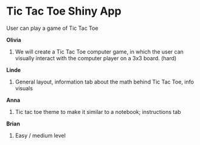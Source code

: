 # Tic Tac Toe Shiny App

User can play a game of Tic Tac Toe

**Olivia** 
1. We will create a Tic Tac Toe computer game, in which the user can visually interact with the computer player on a 3x3 board. (hard) 

**Linde**
1. General layout, information tab about the math behind Tic Tac Toe, info visuals

**Anna**
1. Tic tac toe theme to make it similar to a notebook; instructions tab 

**Brian**
1. Easy / medium level 
